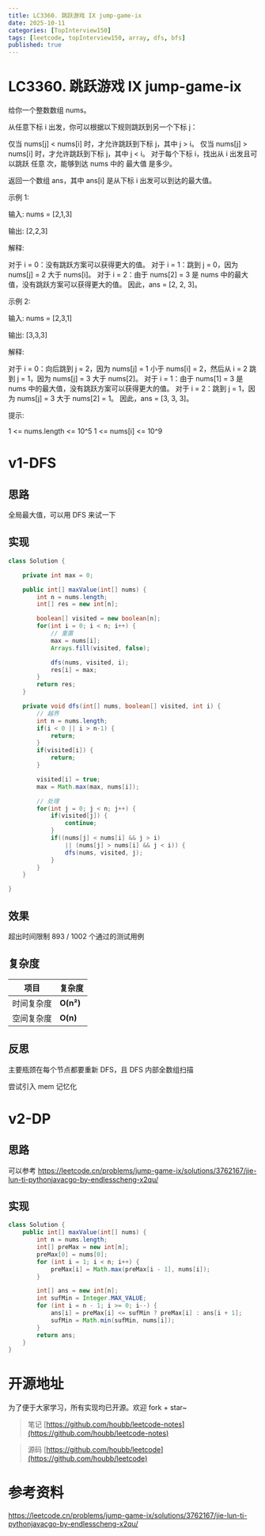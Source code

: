 ```yaml
---
title: LC3360. 跳跃游戏 IX jump-game-ix
date: 2025-10-11
categories: [TopInterview150]
tags: [leetcode, topInterview150, array, dfs, bfs]
published: true
---
```


# LC3360. 跳跃游戏 IX jump-game-ix

给你一个整数数组 nums。

从任意下标 i 出发，你可以根据以下规则跳跃到另一个下标 j：

仅当 nums[j] < nums[i] 时，才允许跳跃到下标 j，其中 j > i。
仅当 nums[j] > nums[i] 时，才允许跳跃到下标 j，其中 j < i。
对于每个下标 i，找出从 i 出发且可以跳跃 任意 次，能够到达 nums 中的 最大值 是多少。

返回一个数组 ans，其中 ans[i] 是从下标 i 出发可以到达的最大值。

 
示例 1:

输入: nums = [2,1,3]

输出: [2,2,3]

解释:

对于 i = 0：没有跳跃方案可以获得更大的值。
对于 i = 1：跳到 j = 0，因为 nums[j] = 2 大于 nums[i]。
对于 i = 2：由于 nums[2] = 3 是 nums 中的最大值，没有跳跃方案可以获得更大的值。
因此，ans = [2, 2, 3]。

示例 2:

输入: nums = [2,3,1]

输出: [3,3,3]

解释:

对于 i = 0：向后跳到 j = 2，因为 nums[j] = 1 小于 nums[i] = 2，然后从 i = 2 跳到 j = 1，因为 nums[j] = 3 大于 nums[2]。
对于 i = 1：由于 nums[1] = 3 是 nums 中的最大值，没有跳跃方案可以获得更大的值。
对于 i = 2：跳到 j = 1，因为 nums[j] = 3 大于 nums[2] = 1。
因此，ans = [3, 3, 3]。


提示:

1 <= nums.length <= 10^5
1 <= nums[i] <= 10^9
 
# v1-DFS

## 思路

全局最大值，可以用 DFS 来试一下

## 实现

```java
class Solution {

    private int max = 0;

    public int[] maxValue(int[] nums) {
        int n = nums.length;
        int[] res = new int[n];

        boolean[] visited = new boolean[n];
        for(int i = 0; i < n; i++) {
            // 重置
            max = nums[i];
            Arrays.fill(visited, false);

            dfs(nums, visited, i);
            res[i] = max;
        }
        return res;    
    }

    private void dfs(int[] nums, boolean[] visited, int i) {
        // 越界
        int n = nums.length;
        if(i < 0 || i > n-1) {
            return;
        }        
        if(visited[i]) {
            return;
        }

        visited[i] = true;
        max = Math.max(max, nums[i]);

        // 处理
        for(int j = 0; j < n; j++) {
            if(visited[j]) {
                continue;
            }
            if((nums[j] < nums[i] && j > i)
                || (nums[j] > nums[i] && j < i)) {
                dfs(nums, visited, j);
            }
        }
    }

}
```

## 效果

超出时间限制
893 / 1002 个通过的测试用例

## 复杂度

| 项目    | 复杂度                        |
| ----- | -------------------------- |
| 时间复杂度 | **O(n²)**                  |
| 空间复杂度 | **O(n)**                   |

## 反思

主要瓶颈在每个节点都要重新 DFS，且 DFS 内部全数组扫描

尝试引入 mem 记忆化

# v2-DP

## 思路

可以参考 https://leetcode.cn/problems/jump-game-ix/solutions/3762167/jie-lun-ti-pythonjavacgo-by-endlesscheng-x2qu/

## 实现

```java
class Solution {
    public int[] maxValue(int[] nums) {
        int n = nums.length;
        int[] preMax = new int[n];
        preMax[0] = nums[0];
        for (int i = 1; i < n; i++) {
            preMax[i] = Math.max(preMax[i - 1], nums[i]);
        }

        int[] ans = new int[n];
        int sufMin = Integer.MAX_VALUE;
        for (int i = n - 1; i >= 0; i--) {
            ans[i] = preMax[i] <= sufMin ? preMax[i] : ans[i + 1];
            sufMin = Math.min(sufMin, nums[i]);
        }
        return ans;
    }
}
```






# 开源地址

为了便于大家学习，所有实现均已开源。欢迎 fork + star~

> 笔记 [https://github.com/houbb/leetcode-notes](https://github.com/houbb/leetcode-notes)

> 源码 [https://github.com/houbb/leetcode](https://github.com/houbb/leetcode)


# 参考资料

https://leetcode.cn/problems/jump-game-ix/solutions/3762167/jie-lun-ti-pythonjavacgo-by-endlesscheng-x2qu/
